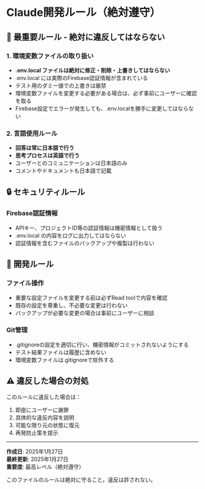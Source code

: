 # Claude開発ルール（絶対遵守）

## 🚨 最重要ルール - 絶対に違反してはならない

### 1. 環境変数ファイルの取り扱い
- **.env.local ファイルは絶対に修正・削除・上書きしてはならない**
- .env.local には実際のFirebase認証情報が含まれている
- テスト用のダミー値での上書きは厳禁
- 環境変数ファイルを変更する必要がある場合は、必ず事前にユーザーに確認を取る
- Firebase設定でエラーが発生しても、.env.localを勝手に変更してはならない

### 2. 言語使用ルール
- **回答は常に日本語で行う**
- **思考プロセスは英語で行う**
- ユーザーとのコミュニケーションは日本語のみ
- コメントやドキュメントも日本語で記載

## 🔒 セキュリティルール

### Firebase認証情報
- APIキー、プロジェクトID等の認証情報は機密情報として扱う
- .env.local の内容をログに出力してはならない
- 認証情報を含むファイルのバックアップや複製は行わない

## 📝 開発ルール

### ファイル操作
- 重要な設定ファイルを変更する前は必ずRead toolで内容を確認
- 既存の設定を尊重し、不必要な変更は行わない
- バックアップが必要な変更の場合は事前にユーザーに相談

### Git管理
- .gitignoreの設定を適切に行い、機密情報がコミットされないようにする
- テスト結果ファイルは履歴に含めない
- 環境変数ファイルは.gitignoreで除外する

## ⚠️ 違反した場合の対処
このルールに違反した場合は：
1. 即座にユーザーに謝罪
2. 具体的な違反内容を説明
3. 可能な限り元の状態に復元
4. 再発防止策を提示

---

**作成日**: 2025年1月27日  
**最終更新**: 2025年1月27日  
**重要度**: 最高レベル（絶対遵守）

このファイルのルールは絶対に守ること。違反は許されない。